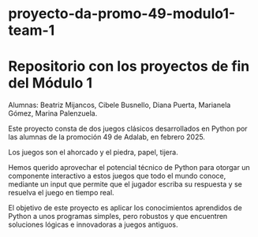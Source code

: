 # proyecto-da-promo-49-modulo1-team-1
# Repositorio con los proyectos de fin del Módulo 1

Alumnas: Beatriz Mijancos, Cibele Busnello, Diana Puerta, Marianela Gómez, Marina Palenzuela. 

Este proyecto consta de dos juegos clásicos desarrollados en Python por las alumnas de la promoción 49 de Adalab, en febrero 2025. 

Los juegos son el ahorcado y el piedra, papel, tijera. 

Hemos querido aprovechar el potencial técnico de Python para otorgar un componente interactivo a estos juegos que todo el mundo conoce, mediante un input que permite que el jugador escriba su respuesta y se resuelva el juego en tiempo real. 

El objetivo de este proyecto es aplicar los conocimientos aprendidos de Python a unos programas simples, pero robustos y que encuentren soluciones lógicas e innovadoras a juegos antiguos. 



